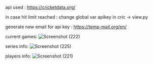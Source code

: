 api used : https://cricketdata.org/

in case hit limit reached : 
    change global var apikey in cric -> view.py

generate new email for api key : https://temp-mail.org/en/

current games:
![Screenshot (222)](https://user-images.githubusercontent.com/80153286/219937069-eb381005-5e7b-4e2c-bbc9-1d22a9253edc.png)



series info:
![Screenshot (225)](https://user-images.githubusercontent.com/80153286/219937072-8b51f628-e8a1-41c0-987d-606a785b8b43.png)



players info:
![Screenshot (221)](https://user-images.githubusercontent.com/80153286/219937073-18b4e2e7-d438-41d2-8df7-3d7936ab32c2.png)

